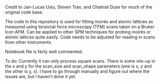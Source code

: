 Credit to Jan-Lucas Uslu, Steven Tran, and Chaitrali Duse for much of the original code base.

The code in this repository is used for fitting moirés and atomic lattices as measured using 
torsional force microscopy (TFM) scans taken on a Bruker Icon AFM. Can be applied to other
SPM techniques for probing moirés or atomic lattices quite easily. Code needs to be adjusted
for reading in scans from other instruments.

Notebook file is fairly well commented. 

To do:
Currently it can only process square scans. There is some mix-up in the x and y for the scan_size and 
scan_shape parameters (one is x, y and the other is y, x). I have to go through manually and figure out 
where the issues are, but I haven't done it yet. 
